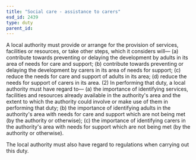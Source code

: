 ```yaml
---
title: "Social care - assistance to carers"
esd_id: 2439
type: duty
parent_id:  
---
```


A local authority must provide or arrange for the provision of services, facilities or resources, or take other steps, which it considers will—
(a) contribute towards preventing or delaying the development by adults in its area of needs for care and support;
(b) contribute towards preventing or delaying the development by carers in its area of needs for support;
(c) reduce the needs for care and support of adults in its area;
(d) reduce the needs for support of carers in its area.
(2) In performing that duty, a local authority must have regard to—
(a) the importance of identifying services, facilities and resources already available in the authority's area and the extent to which the authority could involve or make use of them in performing that duty;
(b) the importance of identifying adults in the authority's area with needs for care and support which are not being met (by the authority or otherwise);
(c) the importance of identifying carers in the authority's area with needs for support which are not being met (by the authority or otherwise).

The local authority must also have regard to regulations when carrying out this duty.

